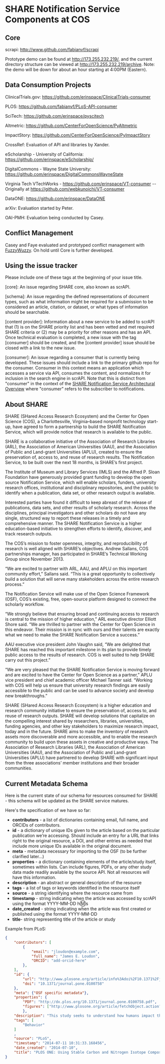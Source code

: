 SHARE Notification Service Components at COS
=====

Core
-----

scrapi: http://www.github.com/fabianvf/scrapi

Prototype demo can be found at http://173.255.232.219/, and the current directory structure can be viewed at http://173.255.232.219/archive. Note: the demo will be down for about an hour starting at 4:00PM (Eastern).

Data Consumption Projects
-----

ClinicalTrials.gov: https://github.com/erinspace/ClinicalTrials-consumer

PLOS: https://github.com/fabianvf/PLoS-API-consumer

SciTech: https://github.com/erinspace/pyscitech

Altmetric: https://github.com/CenterForOpenScience/PyAltmetric

ImpactStory: https://github.com/CenterForOpenScience/PyImpactStory

CrossRef: Evaluation of API and libraries by Xander.

eScholarship - University of California: https://github.com/erinspace/eScholarship/

DigitalCommons - Wayne State University: https://github.com/erinspace/DigitalCommonsWayneState

Virginia Tech VTechWorks - https://github.com/erinspace/VT-consumer -- Originally at https://github.com/webkunoichi/VT-consumer

DataONE: https://github.com/erinspace/DataONE

arXiv: Evaluation started by Peter.

OAI-PMH: Evaluation being conducted by Casey.

Conflict Management
-----

Casey and Faye evaluated and prototyped conflict management with [FuzzyWuzzy](https://github.com/seatgeek/fuzzywuzzy). On hold until Core is further developed.


Using the issue tracker
-----

Please include one of these tags at the beginning of your issue title.

[core]:  An issue regarding SHARE core, also known as scrAPI.

[schema]: An issue regarding the defined representations of document types, such as what information might be required for a submission to be considered an article, citation, or dataset, or what types of information should be searchable.

[content provider]: Information about a new service to be added to scrAPI that (1) is on the SHARE priority list and has been vetted and met required SHARE criteria or (2) may be a priority for other reasons and has an API. Once technical evaluation is completed, a new issue with the tag [consumer] should be created, and the [content provider] issue should be closed with a link to the new issue.  

[consumer]: An issue regarding a consumer that is currently being developed. These issues should include a link to the primary github repo for the consumer. Consumer in this context means an application which accesses a service via API, consumes the content, and normalizes it for inclusion in the search engine in scrAPI. Note that this is distinct from "consumer" in the context of the [SHARE Notification Service Architectural Overview](http://www.arl.org/storage/documents/publications/SHARE-notification-service-architectural-overview-14apr2014.pdf) where "consumer" refers to the subscriber to notifications.

About SHARE
-----

SHARE (SHared Access Research Ecosystem) and the Center for Open Science (COS), a Charlottesville, Virginia–based nonprofit technology start-up, have agreed to form a partnership to build the SHARE Notification Service, which will provide notice that research is available to the public.

SHARE is a collaborative initiative of the Association of Research Libraries (ARL), the Association of American Universities (AAU), and the Association of Public and Land-grant Universities (APLU), created to ensure the preservation of, access to, and reuse of research results. The Notification Service, to be built over the next 18 months, is SHARE’s first project.

The Institute of Museum and Library Services (IMLS) and the Alfred P. Sloan Foundation have generously provided grant funding to develop the open source Notification Service, which will enable scholars, funders, university research offices, institutional and disciplinary repositories, and the public to identify when a publication, data set, or other research output is available.

Interested parties have found it difficult to keep abreast of the release of publications, data sets, and other results of scholarly research. Across the disciplines, principal investigators and other scholars do not have any single, structured way to report these releases in a timely and comprehensive manner. The SHARE Notification Service is a higher education-based initiative to strengthen efforts to identify, discover, and track research outputs.

The COS’s mission to foster openness, integrity, and reproducibility of research is well aligned with SHARE’s objectives. Andrew Sallans, COS partnerships manager, has participated in SHARE’s Technical Working Group since November 2013.

“We are excited to partner with ARL, AAU, and APLU on this important community effort,” Sallans said. “This is a great opportunity to collectively build a solution that will serve many stakeholders across the entire research process.”

The Notification Service will make use of the Open Science Framework (OSF), COS’s existing, free, open-source platform designed to connect the scholarly workflow.

“We strongly believe that ensuring broad and continuing access to research is central to the mission of higher education,” ARL executive director Elliott Shore said. “We are thrilled to partner with the Center for Open Science in this endeavor. Their mission is in sync with ours and their talents are exactly what we need to make the SHARE Notification Service a success.”

AAU executive vice president John Vaughn said, “We are delighted that SHARE has reached this important milestone in its plan to provide timely public access to the results of research. COS is well suited to help SHARE carry out this project.”

“We are very pleased that the SHARE Notification Service is moving forward and are excited to have the Center for Open Science as a partner,” APLU vice president and chief academic officer Michael Tanner said. “Working with COS will help us ensure that university research findings are easily accessible to the public and can be used to advance society and develop new breakthroughs.”

SHARE (SHared Access Research Ecosystem) is a higher education and research community initiative to ensure the preservation of, access to, and reuse of research outputs. SHARE will develop solutions that capitalize on the compelling interest shared by researchers, libraries, universities, funding agencies, and other key stakeholders to maximize research impact, today and in the future. SHARE aims to make the inventory of research assets more discoverable and more accessible, and to enable the research community to build upon these assets in creative and productive ways. The Association of Research Libraries (ARL), the Association of American Universities (AAU), and the Association of Public and Land-grant Universities (APLU) have partnered to develop SHARE with significant input from the three associations’ member institutions and their broader communities.


Current Metadata Schema
-----

Here is the current state of our schema for resources consumed for SHARE - this schema
will be updated as the SHARE service matures. 

Here's the specification of we have so far: 

* **contributors** - a list of dictionaries containing email, full name, and ORCIDs of contributors.
* **id** - a dictionary of unique IDs given to the article based on the particular publication we’re accessing. Should include an entry for a URL that links right to the original resource, a DOI, and other entries as needed that include more unique IDs available in the original document. 
* **meta** -  metadata necessary for importing to the OSF (to be further clarified later...)
* **properties** - a dictionary containing elements of the article/study itself, sometimes within lists.  Can include figures, PDFs, or any other study data made readily available by the source API. Not all resources will have this information. 
* **description** - an abstract or general description of the resource
* **tags** - a list of tags or keywords identified in the resource itself
* **source** - a string identifying where the resource came from
* **timestamp** - string indicating when the article was accessed by scrAPI using the format YYYY-MM-DD h:m:s
* **date_created** - string indicating when the article was first created or published using the format YYYY-MM-DD
* **title**- string representing title of the article or study


Example from PLoS:

```json
{
    "contributors": [
        {
            "email": "jloudon@example.com", 
            "full_name": "James E. Loudon",
            "ORCID": "add-orcid-here"
        }, 
    ], 
    "id": {
        "url": "http://www.plosone.org/article/info%3Adoi%2F10.1371%2Fjournal.pone.0100758", 
        "doi": "10.1371/journal.pone.0100758"
    },
    "meta": {"OSF specific metadata"}, 
    "properties": {
        "PDF": "http://dx.plos.org/10.1371/journal.pone.0100758.pdf", 
        "figures": ["http://www.plosone.org/article/fetchObject.action?uri=info:doi/10.1371/journal.pone.0100758.g001&representation=PNG_M"], 
        }, 
    "description": "This study seeks to understand how humans impact the dietary patterns of eight free-ranging vervet monkey (Chlorocebus pygerythrus) groups in South Africa using stable isotope analysis.", 
    "tags": [
        "Behavior"
    ]
    ,
    "source": "PLoS", 
    "timestamp": "2014-07-11 10:31:33.168456", 
    "date_created": "2014-07-10",
    "title": "PLOS ONE: Using Stable Carbon and Nitrogen Isotope Compositions"
}
```


